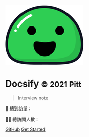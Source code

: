 ![logo](_media/icon.svg)

# Docsify <small>© 2021 Pitt</small>

> Interview note

<p>
  👀 總到訪量：<span id="busuanzi_value_site_pv"></span>
</p>
<p>
  🚴‍♂️ 總訪問人數：<span id="busuanzi_value_site_uv"></span>
</p>

[GitHub](https://github.com/wuzhe0912/docsify-blog)
[Get Started](#Docsify)